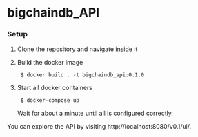 # bigchaindb_API

### Setup

1. Clone the repository and navigate inside it

2. Build the docker image

        $ docker build . -t bigchaindb_api:0.1.0

3. Start all docker containers

        $ docker-compose up
    Wait for about a minute until all is configured correctly.

You can explore the API by visiting http://localhost:8080/v0.1/ui/.